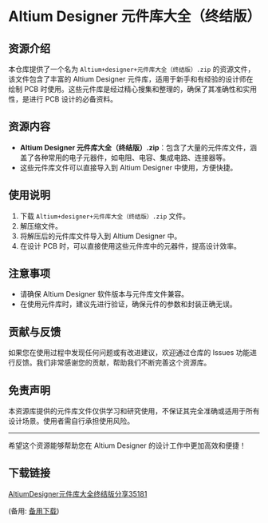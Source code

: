 # Altium Designer 元件库大全（终结版）

## 资源介绍

本仓库提供了一个名为 `Altium+designer+元件库大全（终结版）.zip` 的资源文件，该文件包含了丰富的 Altium Designer 元件库，适用于新手和有经验的设计师在绘制 PCB 时使用。这些元件库是经过精心搜集和整理的，确保了其准确性和实用性，是进行 PCB 设计的必备资料。

## 资源内容

- **Altium Designer 元件库大全（终结版）.zip**：包含了大量的元件库文件，涵盖了各种常用的电子元器件，如电阻、电容、集成电路、连接器等。
- 这些元件库文件可以直接导入到 Altium Designer 中使用，方便快捷。

## 使用说明

1. 下载 `Altium+designer+元件库大全（终结版）.zip` 文件。
2. 解压缩文件。
3. 将解压后的元件库文件导入到 Altium Designer 中。
4. 在设计 PCB 时，可以直接使用这些元件库中的元器件，提高设计效率。

## 注意事项

- 请确保 Altium Designer 软件版本与元件库文件兼容。
- 在使用元件库时，建议先进行验证，确保元件的参数和封装正确无误。

## 贡献与反馈

如果您在使用过程中发现任何问题或有改进建议，欢迎通过仓库的 Issues 功能进行反馈。我们非常感谢您的贡献，帮助我们不断完善这个资源库。

## 免责声明

本资源库提供的元件库文件仅供学习和研究使用，不保证其完全准确或适用于所有设计场景。使用者需自行承担使用风险。

---

希望这个资源能够帮助您在 Altium Designer 的设计工作中更加高效和便捷！

## 下载链接
[AltiumDesigner元件库大全终结版分享35181](https://pan.quark.cn/s/5bc21e2f2b5e) 

(备用: [备用下载](https://pan.baidu.com/s/1DCa0DEXad1d2rEv9hN8vVw?pwd=1234))
